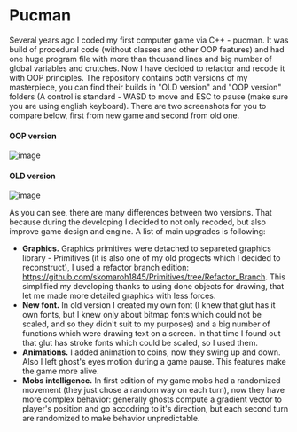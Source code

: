 # Pucman
Several years ago I coded my first computer game via C++ - pucman. It was build of procedural code (without classes and other OOP features) and had one huge program file with more than thousand lines and big number of global variables and crutches. Now I have decided to refactor and recode it with OOP principles. The repository contains both versions of my masterpiece, you can find their builds in "OLD version" and "OOP version" folders (A control is standard - WASD to move and ESC to pause (make sure you are using english keyboard). There are two screenshots for you to compare below, first from new game and second from old one.

#### OOP version
![image](https://user-images.githubusercontent.com/61201241/205916746-56c492f2-aa33-4a7b-96b5-829e7bb0bd4e.png)
#### OLD version 
![image](https://user-images.githubusercontent.com/61201241/202021568-40954dc4-e121-479a-b8f0-982c71c1b6b7.png)

As you can see, there are many differences between two versions. That because during the developing I decided to not only recoded, but also improve game design and engine. A list of main upgrades is following:
* **Graphics.** Graphics primitives were detached to separeted graphics library - Primitives (it is also one of my old progects which I decided to reconstruct), I used a refactor branch edition: https://github.com/skomaroh1845/Primitives/tree/Refactor_Branch. This simplified my developing thanks to using done objects for drawing, that let me made more detailed graphics with less forces.
* **New font.** In old version I created my own font (I knew that glut has it own fonts, but I knew only about bitmap fonts which could not be scaled, and so they didn't suit to my purposes) and a big number of functions which were drawing text on a screen. In that time I found out that glut has stroke fonts which could be scaled, so I used them.
* **Animations.** I added animation to coins, now they swing up and down. Also I left ghost's eyes motion during a game pause. This features make the game more alive.
* **Mobs intelligence.** In first edition of my game mobs had a randomized movement (they just chose a random way on each turn), now they have more complex behavior: generally ghosts compute a gradient vector to player's position and go accodring to it's direction, but each second turn are randomized to make behavior unpredictable.
